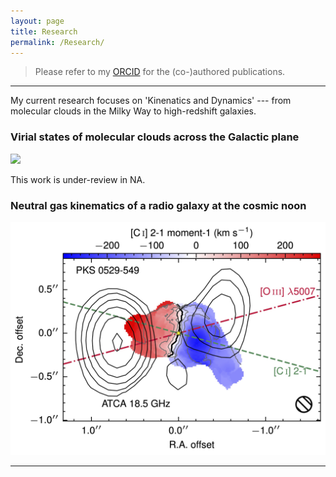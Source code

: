 ```yaml
---
layout: page
title: Research 
permalink: /Research/
---
```


> Please refer to my [ORCID](https://orcid.org/0000-0002-2231-8381) for the (co-)authored publications.

---

My current research focuses on 'Kinenatics and Dynamics' --- from molecular clouds in the Milky Way to high-redshift galaxies.

### Virial states of molecular clouds across the Galactic plane

<img   src="/fig/research/GMPMC/sample_distribution.png"   width="600" height="auto"/>

This work is under-review in NA.

### Neutral gas kinematics of a radio galaxy at the cosmic noon

<img   src="/fig/research/PKS_0529-549/CImom1_ALMAposter.jpg"   width="600" height="auto"/>

---



